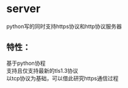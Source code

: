 # server
python写的同时支持https协议和http协议服务器

## 特性： 
基于python协程\
支持且仅支持最新的tls1.3协议\
以tcp协议为基础，可以借此研究https通信过程 
